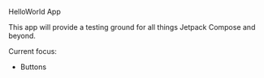 HelloWorld App

This app will provide a testing ground for all things Jetpack Compose and beyond.

Current focus:
* Buttons
